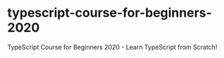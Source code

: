 # typescript-course-for-beginners-2020
 TypeScript Course for Beginners 2020 - Learn TypeScript from Scratch!
